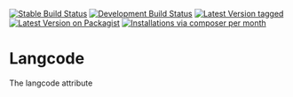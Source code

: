 [![Stable Build Status](http://img.shields.io/travis/MetaModels/attribute_langcode/master.svg?label=stable)](https://travis-ci.org/MetaModels/attribute_langcode/branches)
[![Development Build Status](http://img.shields.io/travis/MetaModels/attribute_langcode/develop.svg?label=develop)](https://travis-ci.org/MetaModels/attribute_langcode/branches)
[![Latest Version tagged](http://img.shields.io/github/tag/MetaModels/attribute_langcode.svg)](https://github.com/MetaModels/attribute_langcode/tags)
[![Latest Version on Packagist](http://img.shields.io/packagist/v/MetaModels/attribute_langcode.svg)](https://packagist.org/packages/MetaModels/attribute_langcode)
[![Installations via composer per month](http://img.shields.io/packagist/dm/MetaModels/attribute_langcode.svg)](https://packagist.org/packages/MetaModels/attribute_langcode)

Langcode
========

The langcode attribute
